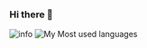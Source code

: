 ### Hi there 👋

<!--
**lanjiachen/lanjiachen** is a ✨ _special_ ✨ repository because its `README.md` (this file) appears on your GitHub profile.

Here are some ideas to get you started:

- 🔭 I’m currently working on ...
- 🌱 I’m currently learning ...
- 👯 I’m looking to collaborate on ...
- 🤔 I’m looking for help with ...
- 💬 Ask me about ...
- 📫 How to reach me: ...
- 😄 Pronouns: ...
- ⚡ Fun fact: ...
-->
![info](https://github-readme-stats.vercel.app/api?username=lanjiachen&show_icons=true&count_private=true&hide=prs&theme=default_repocard)
![My Most used languages](https://github-readme-stats.vercel.app/api/top-langs?username=lanjiachen&show_icons=true&count_private=true&theme=gotham)
